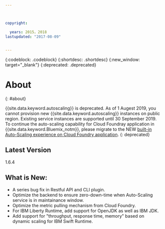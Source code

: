 ```yaml
---

 

copyright:

  years: 2015，2018
lastupdated: "2017-08-09"  
 

---
```


{:codeblock: .codeblock}
{:shortdesc: .shortdesc}
{:new_window: target="_blank"}
{:deprecated: .deprecated}


# About
{: #about}

{{site.data.keyword.autoscaling}} is deprecated. As of 1 Augest 2019, you cannot provision new {{site.data.keyword.autoscaling}} instances on public region. Existing service instances are supported until 30 September 2019. To continue the auto-scaling capability for Cloud Foundray application in {{site.data.keyword.Bluemix_notm}}, please migrate to the NEW [built-in Auto-Scaling experience on Cloud Foundry application](https://{DomainName}/docs/cloud-foundry-public?topic=cloud-foundry-public-autoscale_cloud_foundry_apps). {: deprecated}

## Latest Version
1.6.4

## What is New: 
 * A series bug fix in Restful API and CLI plugin. 
 * Optimize the backend to ensure zero-down-time when Auto-Scaling service is in maintainance window. 
 * Optimize the metric pulling mechanism from Cloud Foundry.
 * For IBM Liberty Runtime,  add support for OpenJDK as well as IBM JDK. 
 * Add support for "throughput, response time, memory" based on dynamic scaling for IBM Swift Runtime. 

